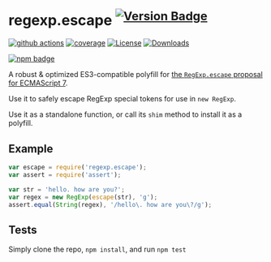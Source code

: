 # regexp.escape <sup>[![Version Badge][npm-version-svg]][package-url]</sup>

[![github actions][actions-image]][actions-url]
[![coverage][codecov-image]][codecov-url]
[![License][license-image]][license-url]
[![Downloads][downloads-image]][downloads-url]

[![npm badge][npm-badge-png]][package-url]

A robust & optimized ES3-compatible polyfill for [the `RegExp.escape` proposal for ECMAScript 7](https://github.com/benjamingr/RexExp.escape/).

Use it to safely escape RegExp special tokens for use in `new RegExp`.

Use it as a standalone function, or call its `shim` method to install it as a polyfill.

## Example

```js
var escape = require('regexp.escape');
var assert = require('assert');

var str = 'hello. how are you?';
var regex = new RegExp(escape(str), 'g');
assert.equal(String(regex), '/hello\. how are you\?/g');
```

## Tests
Simply clone the repo, `npm install`, and run `npm test`

[package-url]: https://npmjs.org/package/regexp.escape
[npm-version-svg]: https://versionbadg.es/es-shims/RegExp.escape.svg
[deps-svg]: https://david-dm.org/es-shims/RegExp.escape.svg
[deps-url]: https://david-dm.org/es-shims/RegExp.escape
[dev-deps-svg]: https://david-dm.org/es-shims/RegExp.escape/dev-status.svg
[dev-deps-url]: https://david-dm.org/es-shims/RegExp.escape#info=devDependencies
[npm-badge-png]: https://nodei.co/npm/regexp.escape.png?downloads=true&stars=true
[license-image]: https://img.shields.io/npm/l/regexp.escape.svg
[license-url]: LICENSE
[downloads-image]: https://img.shields.io/npm/dm/regexp.escape.svg
[downloads-url]: https://npm-stat.com/charts.html?package=regexp.escape
[codecov-image]: https://codecov.io/gh/es-shims/RegExp.escape/branch/main/graphs/badge.svg
[codecov-url]: https://app.codecov.io/gh/es-shims/RegExp.escape/
[actions-image]: https://img.shields.io/endpoint?url=https://github-actions-badge-u3jn4tfpocch.runkit.sh/es-shims/RegExp.escape
[actions-url]: https://github.com/es-shims/RegExp.escape/actions
